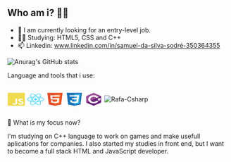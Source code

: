 ## Who am i? 🕵️‍♂️

- 🔭 I am currently looking for an entry-level job. 
- 👨‍🎓 Studying: HTML5, CSS and C++
- 📫 Linkedin: www.linkedin.com/in/samuel-da-silva-sodré-350364355

![Anurag's GitHub stats](https://github-readme-stats.vercel.app/api?username=dree13&show_icons=true&theme=midnight-purple)

Language and tools that i use:
<div style="display: inline_block"><br>
  <img align="center" alt="Rafa-Js" height="30" width="40" src="https://raw.githubusercontent.com/devicons/devicon/master/icons/javascript/javascript-plain.svg">
  <img align="center" alt="Rafa-React" height="30" width="40" src="https://raw.githubusercontent.com/devicons/devicon/master/icons/react/react-original.svg">
  <img align="center" alt="Rafa-HTML" height="30" width="40" src="https://raw.githubusercontent.com/devicons/devicon/master/icons/html5/html5-original.svg">
  <img align="center" alt="Rafa-CSS" height="30" width="40" src="https://raw.githubusercontent.com/devicons/devicon/master/icons/css3/css3-original.svg">
  <img align="center" alt="Rafa-Csharp" height="30" width="40" src="https://raw.githubusercontent.com/devicons/devicon/master/icons/csharp/csharp-original.svg">
  <img align="center" alt="Rafa-Csharp" height="30" width="40" src="https://cdn.jsdelivr.net/gh/devicons/devicon@latest/icons/cplusplus/cplusplus-original.svg" />
</div>

##

🌌 What is my focus now?

I'm studying on C++ language to work on games and make usefull aplications for companies. I also started my studies in front end, but I want to become a full stack HTML and JavaScript developer.
